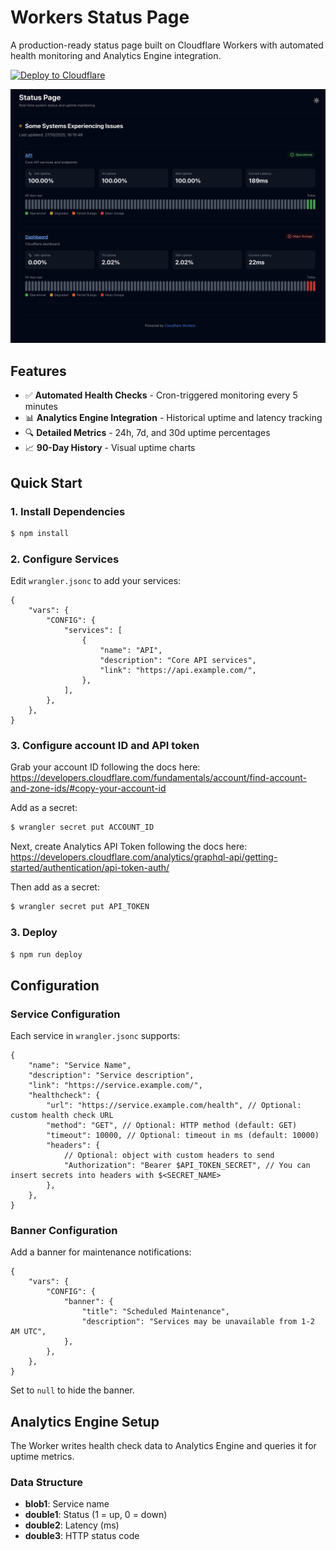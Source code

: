 # Workers Status Page

A production-ready status page built on Cloudflare Workers with automated health monitoring and Analytics Engine integration.

[![Deploy to Cloudflare](https://deploy.workers.cloudflare.com/button)](https://deploy.workers.cloudflare.com/?url=https://github.com/walshydev/workers-status-page)

![Showcase of the status page](./images/showcase.png)

## Features

- ✅ **Automated Health Checks** - Cron-triggered monitoring every 5 minutes
- 📊 **Analytics Engine Integration** - Historical uptime and latency tracking
- 🔍 **Detailed Metrics** - 24h, 7d, and 30d uptime percentages
- 📈 **90-Day History** - Visual uptime charts

## Quick Start

### 1. Install Dependencies

```bash
$ npm install
```

### 2. Configure Services

Edit `wrangler.jsonc` to add your services:

```jsonc
{
	"vars": {
		"CONFIG": {
			"services": [
				{
					"name": "API",
					"description": "Core API services",
					"link": "https://api.example.com/",
				},
			],
		},
	},
}
```

### 3. Configure account ID and API token

Grab your account ID following the docs here: https://developers.cloudflare.com/fundamentals/account/find-account-and-zone-ids/#copy-your-account-id

Add as a secret:

```bash
$ wrangler secret put ACCOUNT_ID
```

Next, create Analytics API Token following the docs here: https://developers.cloudflare.com/analytics/graphql-api/getting-started/authentication/api-token-auth/

Then add as a secret:

```bash
$ wrangler secret put API_TOKEN
```

### 3. Deploy

```bash
$ npm run deploy
```

## Configuration

### Service Configuration

Each service in `wrangler.jsonc` supports:

```jsonc
{
	"name": "Service Name",
	"description": "Service description",
	"link": "https://service.example.com/",
	"healthcheck": {
		"url": "https://service.example.com/health", // Optional: custom health check URL
		"method": "GET", // Optional: HTTP method (default: GET)
		"timeout": 10000, // Optional: timeout in ms (default: 10000)
		"headers": {
			// Optional: object with custom headers to send
			"Authorization": "Bearer $API_TOKEN_SECRET", // You can insert secrets into headers with $<SECRET_NAME>
		},
	},
}
```

### Banner Configuration

Add a banner for maintenance notifications:

```jsonc
{
	"vars": {
		"CONFIG": {
			"banner": {
				"title": "Scheduled Maintenance",
				"description": "Services may be unavailable from 1-2 AM UTC",
			},
		},
	},
}
```

Set to `null` to hide the banner.

## Analytics Engine Setup

The Worker writes health check data to Analytics Engine and queries it for uptime metrics.

### Data Structure

- **blob1**: Service name
- **double1**: Status (1 = up, 0 = down)
- **double2**: Latency (ms)
- **double3**: HTTP status code
